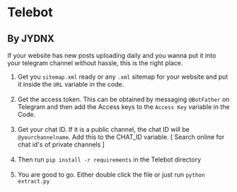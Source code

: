 # Telebot
<h2>By JYDNX</h2>

If your website has new posts uploading daily and you wanna put it into your telegram channel without hassle, this is the right place.


1. Get you `sitemap.xml` ready or any `.xml` sitemap for your website and put it inside the `URL` variable in the code.<br><br>
2. Get the access token. This can be obtained by messaging `@BotFather` on Telegram and then add the Access keys to the `Access Key` variable in the Code.<br><br>
3. Get your chat ID. If it is a public channel, the chat ID will be ```@yourchannelname```. Add this to the CHAT_ID variable. [ Search online for chat id's of private channels ]<br> <br>
4. Then run ```pip install -r requirements``` in the Telebot directory<br><br>
5. You are good to go. Either double click the file or just run `python extract.py`
  

